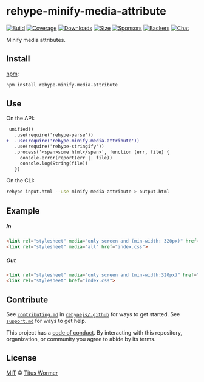 <!--This file is generated by `build-packages.js`-->

# rehype-minify-media-attribute

[![Build][build-badge]][build]
[![Coverage][coverage-badge]][coverage]
[![Downloads][downloads-badge]][downloads]
[![Size][size-badge]][size]
[![Sponsors][sponsors-badge]][collective]
[![Backers][backers-badge]][collective]
[![Chat][chat-badge]][chat]

Minify media attributes.

## Install

[npm][]:

```sh
npm install rehype-minify-media-attribute
```

## Use

On the API:

```diff
 unified()
   .use(require('rehype-parse'))
+  .use(require('rehype-minify-media-attribute'))
   .use(require('rehype-stringify'))
   .process('<span>some html</span>', function (err, file) {
     console.error(report(err || file))
     console.log(String(file))
   })
```

On the CLI:

```sh
rehype input.html --use minify-media-attribute > output.html
```

## Example

##### In

```html
<link rel="stylesheet" media="only screen and (min-width: 320px)" href="index.css">
<link rel="stylesheet" media="all" href="index.css">
```

##### Out

```html
<link rel="stylesheet" media="only screen and (min-width:320px)" href="index.css">
<link rel="stylesheet" href="index.css">
```

## Contribute

See [`contributing.md`][contributing] in [`rehypejs/.github`][health] for ways
to get started.
See [`support.md`][support] for ways to get help.

This project has a [code of conduct][coc].
By interacting with this repository, organization, or community you agree to
abide by its terms.

## License

[MIT][license] © [Titus Wormer][author]

[build-badge]: https://github.com/rehypejs/rehype-minify/workflows/main/badge.svg

[build]: https://github.com/rehypejs/rehype-minify/actions

[coverage-badge]: https://img.shields.io/codecov/c/github/rehypejs/rehype-minify.svg

[coverage]: https://codecov.io/github/rehypejs/rehype-minify

[downloads-badge]: https://img.shields.io/npm/dm/rehype-minify-media-attribute.svg

[downloads]: https://www.npmjs.com/package/rehype-minify-media-attribute

[size-badge]: https://img.shields.io/bundlephobia/minzip/rehype-minify-media-attribute.svg

[size]: https://bundlephobia.com/result?p=rehype-minify-media-attribute

[sponsors-badge]: https://opencollective.com/unified/sponsors/badge.svg

[backers-badge]: https://opencollective.com/unified/backers/badge.svg

[collective]: https://opencollective.com/unified

[chat-badge]: https://img.shields.io/badge/chat-discussions-success.svg

[chat]: https://github.com/rehypejs/rehype/discussions

[npm]: https://docs.npmjs.com/cli/install

[health]: https://github.com/rehypejs/.github

[contributing]: https://github.com/rehypejs/.github/blob/main/contributing.md

[support]: https://github.com/rehypejs/.github/blob/main/support.md

[coc]: https://github.com/rehypejs/.github/blob/main/code-of-conduct.md

[license]: https://github.com/rehypejs/rehype-minify/blob/main/license

[author]: https://wooorm.com
